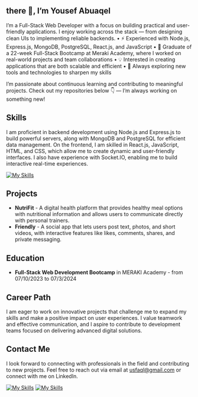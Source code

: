 ## there 👋, I’m Yousef Abuaqel

I’m a Full-Stack Web Developer with a focus on building practical and user-friendly applications.
I enjoy working across the stack — from designing clean UIs to implementing reliable backends.
	•	⚡ Experienced with Node.js, Express.js, MongoDB, PostgreSQL, React.js, and JavaScript
	•	🚀 Graduate of a 22-week Full-Stack Bootcamp at Meraki Academy, where I worked on real-world projects and team collaborations
	•	💡 Interested in creating applications that are both scalable and efficient
	•	🌱 Always exploring new tools and technologies to sharpen my skills

I’m passionate about continuous learning and contributing to meaningful projects.
Check out my repositories below 👇 — I’m always working on something new!
## Skills

I am proficient in backend development using Node.js and Express.js to build powerful servers, along with MongoDB and PostgreSQL for efficient data management. On the frontend, I am skilled in React.js, JavaScript, HTML, and CSS, which allow me to create dynamic and user-friendly interfaces. I also have experience with Socket.IO, enabling me to build interactive real-time experiences.

[![My Skills](https://skillicons.dev/icons?i=js,react,html,css,nodejs,express,mongodb,postman,git)](https://skills.thijs.gg)

## Projects

- **NutriFit** - A digital health platform that provides healthy meal options with nutritional information and allows users to communicate directly with personal trainers.
- **Friendly** - A social app that lets users post text, photos, and short videos, with interactive features like likes, comments, shares, and private messaging.

## Education

- **Full-Stack Web Development Bootcamp** in MERAKI Academy - from 07/10/2023 to 07/3/2024

## Career Path 

I am eager to work on innovative projects that challenge me to expand my skills and make a positive impact on user experiences. I value teamwork and effective communication, and I aspire to contribute to development teams focused on delivering advanced digital solutions.

## Contact Me

I look forward to connecting with professionals in the field and contributing to new projects. Feel free to reach out via email at  usfaql@gmail.com or connect with me on LinkedIn.

[![My Skills](https://skillicons.dev/icons?i=gmail)](mailto:usfaql@gmail.com)
[![My Skills](https://skillicons.dev/icons?i=linkedin)](https://www.linkedin.com/in/yousefabuaqel/)

